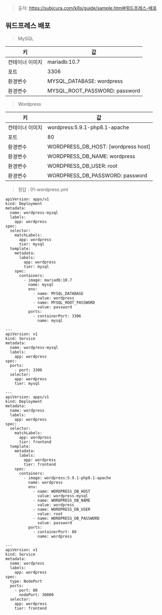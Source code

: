 > 출처: https://subicura.com/k8s/guide/sample.html#워드프레스-배포

## 워드프레스 배포

> MySQL

| 키            | 값                            |
|---------------|-------------------------------|
| 컨테이너 이미지 | mariadb:10.7                 |
| 포트           | 3306                         |
| 환경변수       | MYSQL_DATABASE: wordpress     |
| 환경변수       | MYSQL_ROOT_PASSWORD: password |

> Wordpress

| 키            | 값                                  |
|---------------|-------------------------------------|
| 컨테이너 이미지 | wordpress:5.9.1-php8.1-apache       |
| 포트           | 80                                  |
| 환경변수       | WORDPRESS_DB_HOST: [wordpress host] |
| 환경변수       | WORDPRESS_DB_NAME: wordpress        |
| 환경변수       | WORDPRESS_DB_USER: root             |
| 환경변수       | WORDPRESS_DB_PASSWORD: password     |

> 정답 : 01-wordpress.yml
```
apiVersion: apps/v1
kind: Deployment
metadata:
  name: wordpress-mysql
  labels:
    app: wordpress
spec:
  selector:
    matchLabels:
      app: wordpress
      tier: mysql
  template:
    metadata:
      labels:
        app: wordpress
        tier: mysql
    spec:
      containers:
        - image: mariadb:10.7
          name: mysql
          env:
            - name: MYSQL_DATABASE
              value: wordpress
            - name: MYSQL_ROOT_PASSWORD
              value: password
          ports:
            - containerPort: 3306
              name: mysql

---
apiVersion: v1
kind: Service
metadata:
  name: wordpress-mysql
  labels:
    app: wordpress
spec:
  ports:
    - port: 3306
  selector:
    app: wordpress
    tier: mysql

---
apiVersion: apps/v1
kind: Deployment
metadata:
  name: wordpress
  labels:
    app: wordpress
spec:
  selector:
    matchLabels:
      app: wordpress
      tier: frontend
  template:
    metadata:
      labels:
        app: wordpress
        tier: frontend
    spec:
      containers:
        - image: wordpress:5.9.1-php8.1-apache
          name: wordpress
          env:
            - name: WORDPRESS_DB_HOST
              value: wordpress-mysql
            - name: WORDPRESS_DB_NAME
              value: wordpress
            - name: WORDPRESS_DB_USER
              value: root
            - name: WORDPRESS_DB_PASSWORD
              value: password
          ports:
            - containerPort: 80
              name: wordpress

---
apiVersion: v1
kind: Service
metadata:
  name: wordpress
  labels:
    app: wordpress
spec:
  type: NodePort
  ports:
    - port: 80
      nodePort: 30000
  selector:
    app: wordpress
    tier: frontend
```
